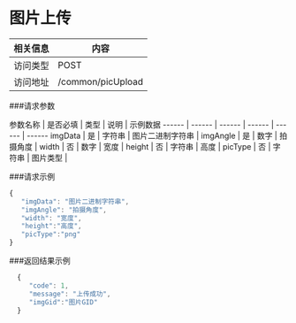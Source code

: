 # 图片上传
 相关信息 | 内容
 ------ | ------
 访问类型 | POST
 访问地址 | /common/picUpload

###请求参数

 参数名称 | 是否必填 | 类型 | 说明 | 示例数据
 ------ | ------ | ------ | ------ | ------ | ------
 imgData | 是 | 字符串 | 图片二进制字符串 | 
 imgAngle | 是 | 数字 | 拍摄角度 | 
 width | 否 | 数字 | 宽度 | 
 height | 否 | 字符串 | 高度 | 
 picType | 否 | 字符串 | 图片类型 | 

###请求示例
```javascript
{
   "imgData": "图片二进制字符串",
   "imgAngle": "拍摄角度",
   "width": "宽度",
   "height":"高度",
   "picType":"png"
}
```

###返回结果示例

```javascript
  {
     "code": 1,
     "message": "上传成功",
     "imgGid":"图片GID"
  }

```
